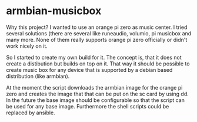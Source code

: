 # armbian-musicbox

Why this project? I wanted to use an orange pi zero as music center. 
I tried several solutions (there are several like runeaudio, volumio, pi musicbox and many more. 
None of them really supports orange pi zero officially or didn't work nicely on it. 

So I started to create my own build for it. The concept is, that it does not create a distibution but builds on top on it. 
That way it should be possible to create  music box for any device that is supported by a debian based distribution (like armbian). 

At the moment the script downloads the armbian image for the orange pi zero and creates the image that that can be put on the sc card by using dd. 
In the future the base image should be configurable so that the script can be used for any base image. 
Furthermore the shell scripts could be replaced by ansible. 
